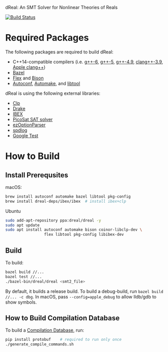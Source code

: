 dReal: An SMT Solver for Nonlinear Theories of Reals

[![Build Status](https://travis-ci.org/dreal/dreal3-apache2.svg?branch=master)](https://travis-ci.org/dreal/dreal3-apache2)

Required Packages
=================

The following packages are required to build dReal:

 - C++14-compatible compilers
   (i.e. [g++-6](https://gcc.gnu.org/gcc-6),
   [g++-5](https://gcc.gnu.org/gcc-5),
   [g++-4.9](https://gcc.gnu.org/gcc-4.9),
   [clang++-3.9](http://releases.llvm.org/3.9.0/tools/clang/docs),
   [Apple clang++](https://developer.apple.com/library/content/documentation/CompilerTools/Conceptual/LLVMCompilerOverview/index.html))
 - [Bazel](https://bazel.build)
 - [Flex](https://www.gnu.org/software/flex)
   and [Bison](https://www.gnu.org/software/bison)
 - [Autoconf](http://www.gnu.org/software/autoconf/autoconf.html),
   [Automake](https://www.gnu.org/software/automake/),
   and [libtool](https://www.gnu.org/software/libtool/)

dReal is using the following external libraries:
 - [Clp](https://projects.coin-or.org/Clp)
 - [Drake](http://drake.mit.edu)
 - [IBEX](https://github.com/ibex-team/ibex-lib)
 - [PicoSat SAT solver](http://fmv.jku.at/picosat)
 - [ezOptionParser](http://ezoptionparser.sourceforge.net)
 - [spdlog](https://github.com/gabime/spdlog)
 - [Google Test](https://github.com/google/googletest)

How to Build
============

Install Prerequsites
--------------------

macOS:

```bash
brew install autoconf automake bazel libtool pkg-config
brew install dreal-deps/ibex/ibex  # install ibex+clp
```

Ubuntu

```bash
sudo add-apt-repository ppa:dreal/dreal -y
sudo apt update
sudo apt install autoconf automake bison coinor-libclp-dev \
                 flex libtool pkg-config libibex-dev
```

Build
-----

To build:

```bash
bazel build //...
bazel test //...
./bazel-bin/dreal/dreal <smt2_file>
```

By default, it builds a release build. To build a debug-build, run
`bazel build //... -c dbg`. In macOS, pass `--config=apple_debug` to
allow lldb/gdb to show symbols.


How to Build Compilation Database
-----------------------------------

To build a [Compilation
Database](https://clang.llvm.org/docs/JSONCompilationDatabase.html),
run:

```bash
pip install protobuf    # required to run only once
./generate_compile_commands.sh
```

